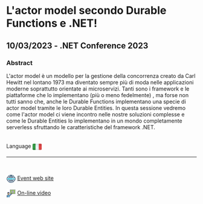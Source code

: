 # L'actor model secondo Durable Functions e .NET!
##  10/03/2023 - .NET Conference 2023
### Abstract 
L'actor model è un modello per la gestione della concorrenza creato da Carl Hewitt nel lontano 1973 ma diventato sempre più di moda nelle applicazioni moderne soprattutto orientate ai microservizi. Tanti sono i framework e le piattaforme che lo implementano (più o meno fedelmente) , ma forse non tutti sanno che, anche le Durable Functions implementano una specie di actor model tramite le loro Durable Entities. In questa sessione vedremo come l'actor model ci viene incontro nelle nostre soluzioni complesse e come le Durable Entities lo implementano in un mondo completamente serverless sfruttando le caratteristiche del framework .NET.

<br/>
Language <img width="25" src="https://raw.githubusercontent.com/massimobonanni/massimobonanni/master/images/flagitaly.svg" style="vertical-align:middle">

<br/>

---

<br/>
<p>
<img width="25" src="https://raw.githubusercontent.com/massimobonanni/massimobonanni/master/images/eventwebsite.svg" style="vertical-align:middle"> 
<a href="https://www.dotnetconf.it/">Event web site</a>
</p>

<p>
<img width="25" src="https://raw.githubusercontent.com/massimobonanni/massimobonanni/master/images/video.svg" style="vertical-align:middle"> 
<a href="https://youtu.be/Mrk-TS2NCqs?t=6644" target="_blank">On-line video</a>
</p> 